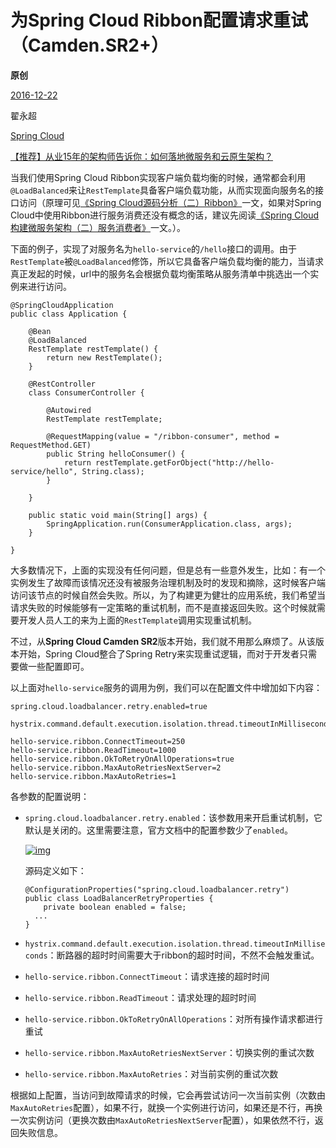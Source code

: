 # 为Spring Cloud Ribbon配置请求重试（Camden.SR2+）

**原创**

 [2016-12-22](https://blog.didispace.com/spring-cloud-ribbon-failed-retry/)

 翟永超

 [Spring Cloud](https://blog.didispace.com/categories/Spring-Cloud/)

[【推荐】从业15年的架构师告诉你：如何落地微服务和云原生架构？](https://blog.didispace.com/how-to-implement-microservice-and-cloud-native-architecture/)

当我们使用Spring Cloud Ribbon实现客户端负载均衡的时候，通常都会利用`@LoadBalanced`来让`RestTemplate`具备客户端负载功能，从而实现面向服务名的接口访问（原理可见[《Spring Cloud源码分析（二）Ribbon》](http://blog.didispace.com/springcloud-sourcecode-ribbon/)一文，如果对Spring Cloud中使用Ribbon进行服务消费还没有概念的话，建议先阅读[《Spring Cloud构建微服务架构（二）服务消费者》](http://blog.didispace.com/springcloud2/)一文。）。

下面的例子，实现了对服务名为`hello-service`的`/hello`接口的调用。由于`RestTemplate`被`@LoadBalanced`修饰，所以它具备客户端负载均衡的能力，当请求真正发起的时候，url中的服务名会根据负载均衡策略从服务清单中挑选出一个实例来进行访问。

```
@SpringCloudApplication
public class Application {

	@Bean
	@LoadBalanced
	RestTemplate restTemplate() {
		return new RestTemplate();
	}

	@RestController
	class ConsumerController {

		@Autowired
		RestTemplate restTemplate;

		@RequestMapping(value = "/ribbon-consumer", method = RequestMethod.GET)
		public String helloConsumer() {
			return restTemplate.getForObject("http://hello-service/hello", String.class);
		}

	}
	
	public static void main(String[] args) {
		SpringApplication.run(ConsumerApplication.class, args);
	}

}
```

大多数情况下，上面的实现没有任何问题，但是总有一些意外发生，比如：有一个实例发生了故障而该情况还没有被服务治理机制及时的发现和摘除，这时候客户端访问该节点的时候自然会失败。所以，为了构建更为健壮的应用系统，我们希望当请求失败的时候能够有一定策略的重试机制，而不是直接返回失败。这个时候就需要开发人员人工的来为上面的`RestTemplate`调用实现重试机制。

不过，从**Spring Cloud Camden SR2**版本开始，我们就不用那么麻烦了。从该版本开始，Spring Cloud整合了Spring Retry来实现重试逻辑，而对于开发者只需要做一些配置即可。

以上面对`hello-service`服务的调用为例，我们可以在配置文件中增加如下内容：

```
spring.cloud.loadbalancer.retry.enabled=true

hystrix.command.default.execution.isolation.thread.timeoutInMilliseconds=10000

hello-service.ribbon.ConnectTimeout=250
hello-service.ribbon.ReadTimeout=1000
hello-service.ribbon.OkToRetryOnAllOperations=true
hello-service.ribbon.MaxAutoRetriesNextServer=2
hello-service.ribbon.MaxAutoRetries=1
```

各参数的配置说明：

- `spring.cloud.loadbalancer.retry.enabled`：该参数用来开启重试机制，它默认是关闭的。这里需要注意，官方文档中的配置参数少了`enabled`。

  [![img](https://blog.didispace.com/assets/CAMDEN-SR2-RETRY.png)](https://blog.didispace.com/assets/CAMDEN-SR2-RETRY.png)

  源码定义如下：

  ```
  @ConfigurationProperties("spring.cloud.loadbalancer.retry")
  public class LoadBalancerRetryProperties {
      private boolean enabled = false;
   	... 
  }
  ```

- `hystrix.command.default.execution.isolation.thread.timeoutInMilliseconds`：断路器的超时时间需要大于ribbon的超时时间，不然不会触发重试。

- `hello-service.ribbon.ConnectTimeout`：请求连接的超时时间

- `hello-service.ribbon.ReadTimeout`：请求处理的超时时间

- `hello-service.ribbon.OkToRetryOnAllOperations`：对所有操作请求都进行重试

- `hello-service.ribbon.MaxAutoRetriesNextServer`：切换实例的重试次数

- `hello-service.ribbon.MaxAutoRetries`：对当前实例的重试次数

根据如上配置，当访问到故障请求的时候，它会再尝试访问一次当前实例（次数由`MaxAutoRetries`配置），如果不行，就换一个实例进行访问，如果还是不行，再换一次实例访问（更换次数由`MaxAutoRetriesNextServer`配置），如果依然不行，返回失败信息。